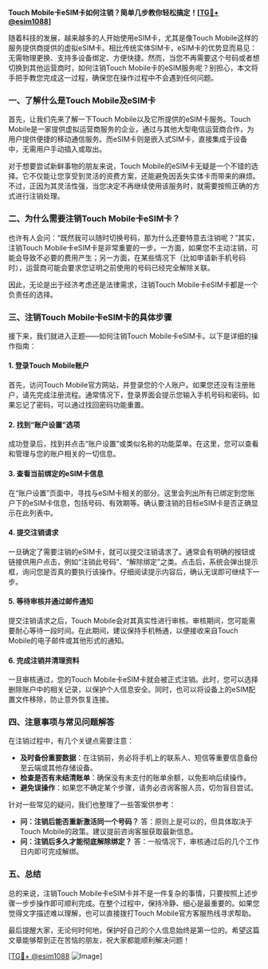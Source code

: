 **Touch Mobile卡eSIM卡如何注销？简单几步教你轻松搞定！[[TG💪+ @esim1088](https://t.me/s/esim1088)]**

随着科技的发展，越来越多的人开始使用eSIM卡，尤其是像Touch Mobile这样的服务提供商提供的虚拟eSIM卡。相比传统实体SIM卡，eSIM卡的优势显而易见：无需物理更换、支持多设备绑定、方便快捷。然而，当您不再需要这个号码或者想切换到其他运营商时，如何注销Touch Mobile卡的eSIM服务呢？别担心，本文将手把手教您完成这一过程，确保您在操作过程中不会遇到任何问题。

### **一、了解什么是Touch Mobile及eSIM卡**
首先，让我们先来了解一下Touch Mobile以及它所提供的eSIM卡服务。Touch Mobile是一家提供虚拟运营商服务的企业，通过与其他大型电信运营商合作，为用户提供便捷的移动通信服务。而eSIM卡则是嵌入式SIM卡，直接集成于设备中，无需用户手动插入或取出。

对于想要尝试新鲜事物的朋友来说，Touch Mobile的eSIM卡无疑是一个不错的选择。它不仅能让您享受到灵活的资费方案，还能避免因丢失实体卡而带来的麻烦。不过，正因为其灵活性强，当您决定不再继续使用该服务时，就需要按照正确的方式进行注销处理。

### **二、为什么需要注销Touch Mobile卡eSIM卡？**
也许有人会问：“既然我可以随时切换号码，那为什么还要特意去注销呢？”其实，注销Touch Mobile卡eSIM卡是非常重要的一步。一方面，如果您不主动注销，可能会导致不必要的费用产生；另一方面，在某些情况下（比如申请新手机号码时），运营商可能会要求您证明之前使用的号码已经完全解除关联。

因此，无论是出于经济考虑还是法律需求，注销Touch Mobile卡eSIM卡都是一个负责任的选择。

### **三、注销Touch Mobile卡eSIM卡的具体步骤**
接下来，我们就进入正题——如何注销Touch Mobile卡eSIM卡。以下是详细的操作指南：

#### **1. 登录Touch Mobile账户**
首先，访问Touch Mobile官方网站，并登录您的个人账户。如果您还没有注册账户，请先完成注册流程。通常情况下，登录界面会提示您输入手机号码和密码。如果忘记了密码，可以通过找回密码功能重置。

#### **2. 找到“账户设置”选项**
成功登录后，找到并点击“账户设置”或类似名称的功能菜单。在这里，您可以查看和管理与您的账户相关的一切信息。

#### **3. 查看当前绑定的eSIM卡信息**
在“账户设置”页面中，寻找与eSIM卡相关的部分。这里会列出所有已绑定到您账户下的eSIM卡信息，包括号码、有效期等。确认要注销的目标eSIM卡是否正确显示在此列表中。

#### **4. 提交注销请求**
一旦确定了需要注销的eSIM卡，就可以提交注销请求了。通常会有明确的按钮或链接供用户点击，例如“注销此号码”、“解除绑定”之类。点击后，系统会弹出提示框，询问您是否真的要执行该操作。仔细阅读提示内容后，确认无误即可继续下一步。

#### **5. 等待审核并通过邮件通知**
提交注销请求之后，Touch Mobile会对其真实性进行审核。审核期间，您可能需要耐心等待一段时间。在此期间，建议保持手机畅通，以便接收来自Touch Mobile的电子邮件或其他形式的通知。

#### **6. 完成注销并清理资料**
一旦审核通过，您的Touch Mobile卡eSIM卡就会被正式注销。此时，您可以选择删除账户中的相关记录，以保护个人信息安全。同时，也可以将设备上的eSIM配置文件移除，防止意外恢复连接。

### **四、注意事项与常见问题解答**
在注销过程中，有几个关键点需要注意：

- **及时备份重要数据**：在注销前，务必将手机上的联系人、短信等重要信息备份至云端或其他存储设备。
- **检查是否有未结清账单**：确保没有未支付的账单余额，以免影响后续操作。
- **避免误操作**：如果您不确定某个步骤，请务必咨询客服人员，切勿盲目尝试。

针对一些常见的疑问，我们也整理了一些答案供参考：
- **问：注销后能否重新激活同一个号码？**
  答：原则上是可以的，但具体取决于Touch Mobile的政策。建议提前咨询客服获取最新信息。
- **问：注销后多久才能彻底解除绑定？**
  答：一般情况下，审核通过后的几个工作日内即可完成解绑。

### **五、总结**
总的来说，注销Touch Mobile卡eSIM卡并不是一件复杂的事情，只要按照上述步骤一步步操作即可顺利完成。在整个过程中，保持冷静、细心是最重要的。如果您觉得文字描述难以理解，也可以直接拨打Touch Mobile官方客服热线寻求帮助。

最后提醒大家，无论何时何地，保护好自己的个人信息始终是第一位的。希望这篇文章能够帮到正在苦恼的朋友，祝大家都能顺利解决问题！

[[TG💪+ @esim1088](https://t.me/s/esim1088) ![Image](https://i.postimg.cc/4NQfJmqS/Snipaste-2025-05-13-00-14-12.png)]